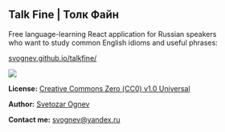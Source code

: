 ## Talk Fine | Толк Файн

Free language-learning React application for Russian speakers <br>
who want to study common English idioms and useful phrases:

[svognev.github.io/talkfine/](https://svognev.github.io/talkfine/)

![](https://pp.userapi.com/c846419/v846419453/18eeea/pwh-X2lx438.jpg)

**License:** [Creative Commons Zero (СС0) v1.0 Universal](https://github.com/svognev/talkfine/blob/master/LICENSE) 

**Author:** [Svetozar Ognev](https://vk.com/svognev/) 

**Contact me:** svognev@yandex.ru